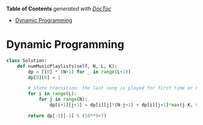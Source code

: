 <!-- START doctoc generated TOC please keep comment here to allow auto update -->
<!-- DON'T EDIT THIS SECTION, INSTEAD RE-RUN doctoc TO UPDATE -->
**Table of Contents**  *generated with [DocToc](https://github.com/thlorenz/doctoc)*

- [Dynamic Programming](#dynamic-programming)

<!-- END doctoc generated TOC please keep comment here to allow auto update -->

# Dynamic Programming

```python
class Solution:
    def numMusicPlaylists(self, N, L, K):
        dp = [[0] * (N+1) for _ in range(L+1)]
        dp[0][0] = 1

        # State transition: the last song is played for first time or not
        for i in range(L):
            for j in range(N):
                dp[i+1][j+1] = dp[i][j]*(N-j+1) + dp[i][j+1]*max(j-K, 0)

        return dp[-1][-1] % (10**9+7)
```
